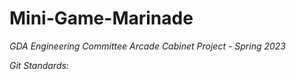 # Mini-Game-Marinade
*GDA Engineering Committee Arcade Cabinet Project - Spring 2023*

*Git Standards:*
